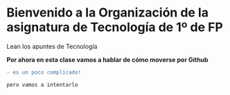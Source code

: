 # Bienvenido a la Organización de la asignatura de Tecnología de 1º de FP 

Lean los apuntes de Tecnología 

**Por ahora en esta clase vamos a hablar de cómo moverse por Github**

```diff
- es un poco complicado!
```

```phyton
pero vamos a intentarlo
```




